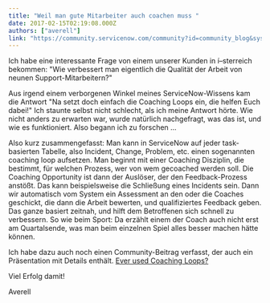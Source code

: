 ```yaml
---
title: "Weil man gute Mitarbeiter auch coachen muss "
date: 2017-02-15T02:19:08.000Z
authors: ["averell"]
link: "https://community.servicenow.com/community?id=community_blog&sys_id=dc6caaa1dbd0dbc01dcaf3231f96194e"
---
```

<p>Ich habe eine interessante Frage von einem unserer Kunden in í–sterreich bekommen: "Wie verbessert man eigentlich die Qualität der Arbeit von neunen Support-Mitarbeitern?" </p><p>Aus irgend einem verborgenen Winkel meines ServiceNow-Wissens kam die Antwort "Na setzt doch einfach die Coaching Loops ein, die helfen Euch dabei!" Ich staunte selbst nicht schlecht, als ich meine Antwort hörte. Wie nicht anders zu erwarten war, wurde natürlich nachgefragt, was das ist, und wie es funktioniert. Also begann ich zu forschen ...</p><p></p><p>Also kurz zusammengefasst: Man kann in ServiceNow auf jeder task-basierten Tabelle, also Incident, Change, Problem, etc. einen sogenannten coaching loop aufsetzen. Man beginnt mit einer Coaching Disziplin, die bestimmt, für welchen Prozess, wer von wem gecoached werden soll. Die Coaching Opportunity ist dann der Auslöser, der den Feedback-Prozess anstößt. Das kann beispielsweise die Schließung eines Incidents sein. Dann wir automatisch vom System ein Assessment an den oder die Coaches geschickt, die dann die Arbeit bewerten, und qualifiziertes Feedback geben. Das ganze basiert zeitnah, und hilft dem Betroffenen sich schnell zu verbessern. So wie beim Sport: Da erzählt einem der Coach auch nicht erst am Quartalsende, was man beim einzelnen Spiel alles besser machen hätte können.</p><p></p><p>Ich habe dazu auch noch einen Community-Beitrag verfasst, der auch ein Präsentation mit Details enthält. <a title="Ever used Coaching Loops?" __default_attr="1085979" __jive_macro_name="message" class="jive_macro jive_macro_message" data-orig-content="Ever used Coaching Loops?" data-renderedposition="220_674.453125_196_16" href="/community?id=community_question&sys_id=92c80b61db5cdbc01dcaf3231f9619d5">Ever used Coaching Loops?</a> </p><p>Viel Erfolg damit! </p><p>Averell</p>